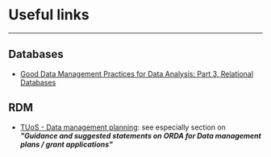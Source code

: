 # Useful links

***

## Databases

- [Good Data Management Practices for Data Analysis: Part 3, Relational Databases](https://www.prometheusresearch.com/good-data-management-practices-for-data-analysis-relational-databases-part-3/)

## RDM

- [TUoS - Data management planning](https://www.sheffield.ac.uk/library/rdm/dmp): see especially section on ***"Guidance and suggested statements on ORDA for Data management plans / grant applications"***